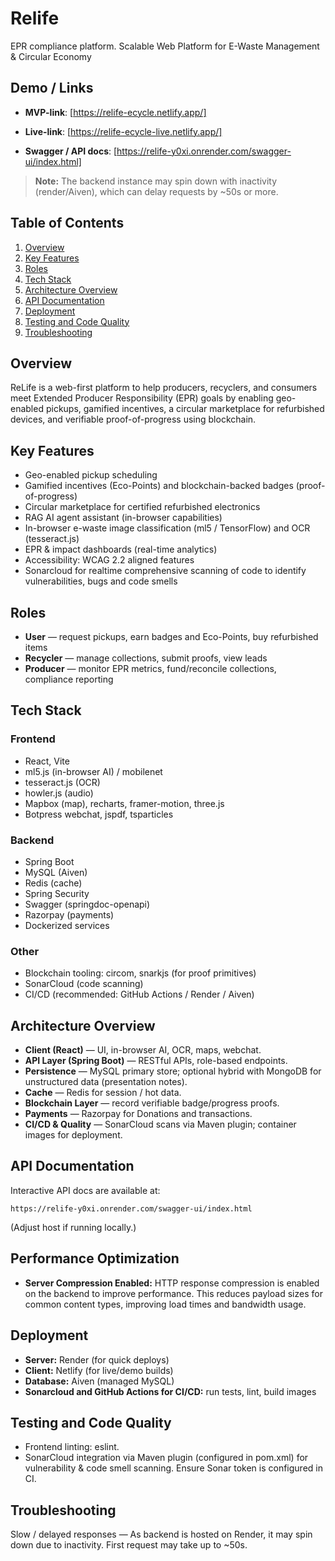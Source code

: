 # Relife

EPR compliance platform. Scalable Web Platform for E-Waste Management & Circular Economy

## Demo / Links

- **MVP-link**: [https://relife-ecycle.netlify.app/]

- **Live-link**: [https://relife-ecycle-live.netlify.app/]

- **Swagger / API docs**: [https://relife-y0xi.onrender.com/swagger-ui/index.html]

> **Note:** The backend instance may spin down with inactivity (render/Aiven), which can delay requests by ~50s or more.

## Table of Contents
1. [Overview](#overview)
2. [Key Features](#key-features)
3. [Roles](#roles)
4. [Tech Stack](#tech-stack)
5. [Architecture Overview](#architecture-overview)
6. [API Documentation](#api-documentation)
7. [Deployment](#deployment)
8. [Testing and Code Quality](#testing-and-code-quality)
9. [Troubleshooting](#troubleshooting)

## Overview

ReLife is a web-first platform to help producers, recyclers, and consumers meet Extended Producer Responsibility (EPR) goals by enabling geo-enabled pickups, gamified incentives, a circular marketplace for refurbished devices, and verifiable proof-of-progress using blockchain.

## Key Features
- Geo-enabled pickup scheduling
- Gamified incentives (Eco-Points) and blockchain-backed badges (proof-of-progress)
- Circular marketplace for certified refurbished electronics
- RAG AI agent assistant (in-browser capabilities)
- In-browser e-waste image classification (ml5 / TensorFlow) and OCR (tesseract.js)
- EPR & impact dashboards (real-time analytics)
- Accessibility: WCAG 2.2 aligned features
- Sonarcloud for realtime comprehensive scanning of code to identify vulnerabilities, bugs and code smells

## Roles
- **User** — request pickups, earn badges and Eco-Points, buy refurbished items
- **Recycler** — manage collections, submit proofs, view leads
- **Producer** — monitor EPR metrics, fund/reconcile collections, compliance reporting

## Tech Stack
### Frontend
- React, Vite
- ml5.js (in-browser AI) / mobilenet
- tesseract.js (OCR)
- howler.js (audio)
- Mapbox (map), recharts, framer-motion, three.js
- Botpress webchat, jspdf, tsparticles

### Backend
- Spring Boot
- MySQL (Aiven)
- Redis (cache)
- Spring Security
- Swagger (springdoc-openapi)
- Razorpay (payments)
- Dockerized services

### Other
- Blockchain tooling: circom, snarkjs (for proof primitives)
- SonarCloud (code scanning)
- CI/CD (recommended: GitHub Actions / Render / Aiven)

## Architecture Overview
- **Client (React)** — UI, in-browser AI, OCR, maps, webchat.
- **API Layer (Spring Boot)** — RESTful APIs, role-based endpoints.
- **Persistence** — MySQL primary store; optional hybrid with MongoDB for unstructured data (presentation notes).
- **Cache** — Redis for session / hot data.
- **Blockchain Layer** — record verifiable badge/progress proofs.
- **Payments** — Razorpay for Donations and transactions.
- **CI/CD & Quality** — SonarCloud scans via Maven plugin; container images for deployment.

## API Documentation
Interactive API docs are available at:
```
https://relife-y0xi.onrender.com/swagger-ui/index.html
```
(Adjust host if running locally.)

## Performance Optimization

- **Server Compression Enabled:** HTTP response compression is enabled on the backend to improve performance.
This reduces payload sizes for common content types, improving load times and bandwidth usage.

## Deployment
- **Server:** Render (for quick deploys)
- **Client:** Netlify (for live/demo builds)
- **Database:** Aiven (managed MySQL)
- **Sonarcloud and GitHub Actions for CI/CD:** run tests, lint, build images

## Testing and Code Quality
- Frontend linting: eslint.
- SonarCloud integration via Maven plugin (configured in pom.xml) for vulnerability & code smell scanning. Ensure Sonar token is configured in CI.

## Troubleshooting
Slow / delayed responses — As backend is hosted on Render, it may spin down due to inactivity. First request may take up to ~50s. 






